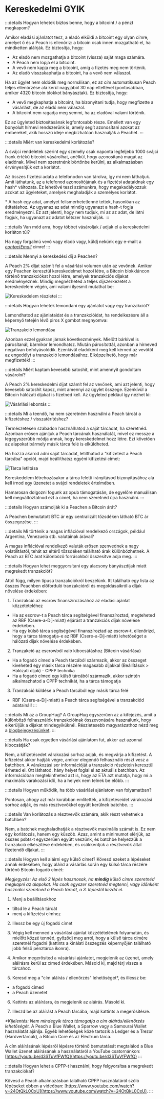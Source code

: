 # Kereskedelmi GYIK

:::details Hogyan lehetek biztos benne, hogy a bitcoint / a pénzt megkapom?

Amikor eladási ajánlatot tesz, a eladó elküldi a bitcoint egy olyan címre, amelyet ő és a Peach is ellenőriz: a bitcoin csak innen mozgatható el, ha mindketten aláírják. Ez biztosítja, hogy:

- Az eladó nem mozgathatja a bitcoint (vissza) saját maga számára.
- A Peach nem lopja el a bitcoint.
- A vevő nem kapja meg a bitcoint, amíg a fizetés meg nem történik.
- Az eladó visszakaphatja a bitcoint, ha a vevő nem válaszol.

Ha az ügylet nem oldódik meg normálisan, ez az cím automatikusan Peach teljes ellenőrzése alá kerül nagyjából 30 nap elteltével (pontosabban, amikor 4320 bitcoin blokkot bányásztak). Ez biztosítja, hogy:

- A vevő megkaphatja a bitcoint, ha bizonyítani tudja, hogy megfizette a vásárlást, de az eladó nem válaszol.
- A bitcoint nem ragadja meg semmi, ha az eladóval valami történik.

Ez az ügyleted biztosításának legfontosabb része. Emellett van egy bonyolult hírnevi rendszerünk is, amely segít azonosítani azokat az embereket, akik hosszú ideje megbízhatóan használják a Peachet.
:::

:::details Miért van kereskedelmi korlátozás?

A svájci rendeletek szerint egy személy csak naponta legfeljebb 1000 svájci frank értékű bitcoint vásárolhat, anélkül, hogy azonosítaná magát az eladónak. Mivel nem szeretnénk börtönbe kerülni, az alkalmazásban érvényesítjük ezt a korlátot.

Az összes fizetési adata a telefonodon van tárolva, így mi nem láthatjuk. Amit láthatunk, az a telefonod azonosítójának és a fizetési adataidnak egy hash\* változata. Ez lehetővé teszi számunkra, hogy megakadályozzuk azokat az ügyleteket, amelyek meghaladják a személyes korlátot.

\* A hash egy adat, amelyet felismerhetetlenné tettek, hasonlóan az átitatáshoz. Az ugyanaz az adat mindig ugyanazt a hash-t fogja eredményezni. Ez azt jelenti, hogy nem tudjuk, mi az az adat, de látni fogjuk, ha ugyanazt az adatot kétszer használják.
:::

:::details Van mód arra, hogy többet vásároljak / adjak el a kereskedelmi korláton túl?

Ha nagy forgalmú vevő vagy eladó vagy, küldj nekünk egy e-mailt a [$contactEmail$](mailto:$contactEmail$) címre!
:::

:::details Mennyi a kereskedési díj a Peachen?

A Peach 2% díjat számít fel a vásárlási volumen után az vevőnek. Amikor egy Peachen keresztül kereskedelmet hozol létre, a Bitcoin blokkláncon történő tranzakciókat hozol létre, amelyek tranzakciós díjakat eredményeznek. Mindig megnézheted a teljes díjszerkezetet a kereskedelem végén, ami valami ilyesmit mutathat be:

![Kereskedelem részletei](/img/faq/trading/TradeBreakdowns.png)
:::

:::details Hogyan lehetek lemondani egy ajánlatot vagy egy tranzakciót?

Lemondhatod az ajánlataidat és a tranzakcióidat, ha rendelkezésre áll a képernyő tetején lévő piros X gombot megnyomva:

![Tranzakció lemondása](/img/faq/trading/cancel.png)

Azonban ezzel gyakran járnak következmények. Mielőtt bárkivel is párosítanál, bármikor lemondhatsz. Miután párosítottál, azonban a hírneved negatívan befolyásolódik. Ezenkívül eladóként meg kell kérned az vevőtől az engedélyt a tranzakció lemondásához. Elképzelhető, hogy már megfizették!
:::

:::details Miért kaptam kevesebb satoshit, mint amennyit gondoltam vásárolni?

A Peach 2% kereskedelmi díjat számít fel az vevőnek, ami azt jelenti, hogy kevesebb satoshit kapsz, mint amennyi az ügylet összege. Ezenkívül a Bitcoin hálózati díjakat is fizetned kell. Az ügyleted például így nézhet ki:

![Vásárlási lebontás](/img/faq/trading/TradeBreakdownBuy.png)
:::

:::details Mi a teendő, ha nem szeretném használni a Peach tárcát a kifizetéshez / visszatérítéshez?

Természetesen szabadon használhatod a saját tárcádat, ha szeretnéd. Azonban erősen ajánljuk a Peach tárcának használatát, mivel ez messze a legegyszerűbb módja annak, hogy kereskedelmet hozz létre. Ezt követően az alapokat bármely másik tárca felé is elküldheted.

Ha hozzá akarod adni saját tárcádat, letilthatod a "kifizetést a Peach tárcába" opciót, majd beállíthatsz egyéni kifizetési címet:

![Tárca letiltása](/img/faq/trading/disablewallet.png)

Kereskedelem létrehozásakor a tárca feletti irányításod bizonyításához alá kell írnod egy üzenetet a svájci rendeletek értelmében.

Hamarosan dolgozni fogunk az xpub támogatásán, de egyelőre manuálisan kell megváltoztatnod ezt a címet, ha nem szeretnéd újra használni.
:::

:::details Hogyan számolják ki a Peachen a Bitcoin árát?

A Peachen bemutatott BTC ár egy centralizált tőzsdéken látható BTC ár összegezése.
:::

:::details Mi történik a magas inflációval rendelkező országok, például Argentína, Venezuela stb. valutáinak árával?

A magas inflációval rendelkező valuták erősen szenvednek a nagy volatilitástól, tehát az eltérő tőzsdéken található árak különbözhetnek. A Peach az BTC árat különböző forrásokból összesítve adja meg.
:::

:::details Hogyan lehet meggyorsítani egy alacsony bányászdíjak miatt megrekedt tranzakciót?

Attól függ, milyen típusú tranzakciókról beszélünk. Itt található egy lista az összes Peachben előforduló tranzakcióról és megoldásaikról a díjak növelése érdekében:

1. Tranzakció az escrow finanszírozásához az eladási ajánlat közzétételéhez
- Ha az escrow-t a Peach tárca segítségével finanszíroztad, megteheted az RBF (Csere-a-Díj-miatt) eljárást a tranzakciós díjak növelése érdekében.
- Ha egy külső tárca segítségével finanszíroztad az escrow-t, ellenőrizd, hogy a tárca támogatja-e az RBF (Csere-a-Díj-miatt) lehetőséget a hálózati díjak növelése érdekében.

2. Tranzakció az escrowból való kibocsátáshoz (Bitcoin vásárlása)
- Ha a fogadó címed a Peach tárcából származik, akkor az összeget kiveheted egy másik tárca részére magasabb díjakkal (Beállítások > Hálózati díjak) - CPFP technika
- Ha a fogadó címed egy külső tárcából származik, akkor szintén alkalmazhatod a CPFP technikát, ha a tárca támogatja

3. Tranzakció küldése a Peach tárcából egy másik tárca felé
- RBF (Csere-a-Díj-miatt) a Peach tárca segítségével a tranzakciód adatainál!
:::

:::details Mi az a GroupHug?
A GroupHug egyszerűen az a kifejezés, amit a különböző felhasználók tranzakcióinak összevonására használunk, hogy elkerüljük a díjakat mindegyiküknél. Részletesebb magyarázathoz nézd meg a [blogbejegyzésünket](https://peachbitcoin.com/blog/group-hug).
:::

:::details Ha csak egyetlen vásárlási ajánlatom fut, akkor azt azonnal kibocsátják?

Nem, a kifizetésedet várakozási sorhoz adják, és megvárja a kifizetést. A kifizetést akkor hajtják végre, amikor elegendő felhasználó részt vesz a batchben. A várakozási sor információját a tranzakció részletein keresztül érheted el. Ott láthatod, hány helyet foglal el az aktuális batchban. Az információban megtekintheted azt is, hogy az ETA azt mutatja, hogy mi a maximális várakozási idő, ha a helyek nem telnek be előbb.
:::

:::details Hogyan működik, ha több vásárlási ajánlatom van folyamatban?

Pontosan, ahogy azt már korábban említették, a kifizetéseidet várakozási sorhoz adják, és más résztvevőkkel együtt kerülnek batchbe.
:::

:::details Van korlátozás a résztvevők számára, akik részt vehetnek a batchben?

Nem, a batchek meghaladhatják a résztvevők maximális számát is. Ez nem egy korlátozás, hanem egy küszöb. Azaz, amint a minimumot elérjük, az összes psbts-t egyszerűen együtt veszünk, és batchbe helyezzük a tranzakció elkészítése érdekében, és csökkentjük a résztvevők által fizetendő díjakat.
:::

:::details Hogyan kell aláírni egy külső címet?
Kövesd ezeket a lépéseket annak érdekében, hogy aláírd a vásárlás során egy külső tárca részére történő Bitcoin fogadó címét:

_Megjegyzés: Az első 2 lépés hasznosak, ha **mindig** külső címre szeretnéd megkapni az alapokat. Ha csak egyszer szeretnéd megtenni, vagy időnként használni szeretnéd a Peach tárcát, a 3. lépéstől kezdd el._

1. Menj a beállításokhoz
  - tiltsd le a Peach tárcát
  - menj a kifizetési címhez

2. Illessz be egy új fogadó címet

3. Végig kell menned a vásárlási ajánlat közzétételének folyamatán, és mielőtt közzé tennéd, győződj meg arról, hogy a külső tárca címére szeretnél fogadni (kattints a kínálati összegzés képernyőjén található jobb felső pénztárca ikonra).

4. Amikor megerősíted a vásárlási ajánlatot, megjelenik az üzenet, amely aláírásra kerül az címed érdekében. Másold ki, majd térj vissza a tárcahoz.

5. Keresd meg a "cím aláírás / ellenőrzés" lehetőséget*, és illessz be:
  - a fogadó címed
  - a Peach üzenetet

6. Kattints az aláírásra, és megjelenik az aláírás. Másold ki.

7. Illeszd be az aláírást a Peach tárcába, majd kattints a megerősítésre.

_*Kijelentés: Nem mindegyik tárca támogatja a cím aláírás/ellenőrzés lehetőségét._ A Peach a Blue Wallet, a Sparrow vagy a Samourai Wallet használatát ajánlja. Egyéb lehetőségek közé tartozik a Ledger és a Trezor (Hardvertárcák), a Bitcoin Core és az Electrum tárca.

A cím aláírásának lépésről lépésre történő bemutatását megtalálod a Blue Wallet üzenet aláírásának a használatáról a YouTube csatornánkon: [https://youtu.be/d3STuVfFWfQ](https://youtu.be/d3STuVfFWfQ)
:::

:::details Hogyan lehet a CPFP-t használni, hogy felgyorsítsa a megrekedt tranzakciókat?

Kövesd a Peach alkalmazásban található CPFP használatáról szóló lépéseket ebben a videóban: [https://www.youtube.com/watch?v=24OtQkL0CxU](https://www.youtube.com/watch?v=24OtQkL0CxU).
:::
